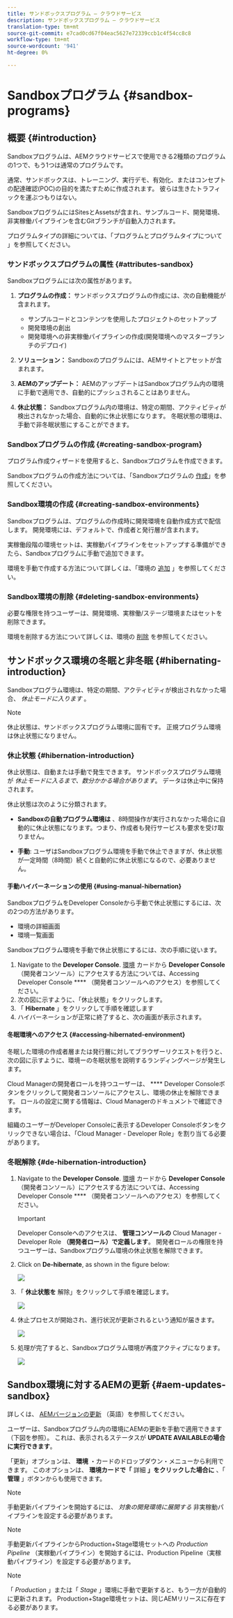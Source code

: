 ```yaml
---
title: サンドボックスプログラム — クラウドサービス
description: サンドボックスプログラム — クラウドサービス
translation-type: tm+mt
source-git-commit: e7cad0cd67f04eac5627e72339ccb1c4f54cc8c8
workflow-type: tm+mt
source-wordcount: '941'
ht-degree: 0%

---
```



# Sandboxプログラム {#sandbox-programs}

## 概要 {#introduction}

Sandboxプログラムは、AEMクラウドサービスで使用できる2種類のプログラムの1つで、もう1つは通常のプログラムです。

通常、サンドボックスは、トレーニング、実行デモ、有効化、またはコンセプトの配達確認(POC)の目的を満たすために作成されます。 彼らは生きたトラフィックを運ぶつもりはない。

SandboxプログラムにはSitesとAssetsが含まれ、サンプルコード、開発環境、非実稼働パイプラインを含むGitブランチが自動入力されます。

プログラムタイプの詳細については、「プログラムとプログラムタイプについて [](https://docs.adobe.com/content/help/en/experience-manager-cloud-service/onboarding/getting-access/understand-program-types.html)」を参照してください。

### サンドボックスプログラムの属性 {#attributes-sandbox}

Sandboxプログラムには次の属性があります。

1. **プログラムの作成：** サンドボックスプログラムの作成には、次の自動機能が含まれます。
   * サンプルコードとコンテンツを使用したプロジェクトのセットアップ
   * 開発環境の創出
   * 開発環境への非実稼働パイプラインの作成(開発環境へのマスターブランチのデプロイ)

1. **ソリューション：** Sandboxのプログラムには、AEMサイトとアセットが含まれます。

1. **AEMのアップデート：** AEMのアップデートはSandboxプログラム内の環境に手動で適用でき、自動的にプッシュされることはありません。

1. **休止状態：** Sandboxプログラム内の環境は、特定の期間、アクティビティが検出されなかった場合、自動的に休止状態になります。 冬眠状態の環境は、手動で非冬眠状態にすることができます。

### Sandboxプログラムの作成 {#creating-sandbox-program}

プログラム作成ウィザードを使用すると、Sandboxプログラムを作成できます。

Sandboxプログラムの作成方法については、「Sandboxプログラムの [作成](https://docs.adobe.com/content/help/en/experience-manager-cloud-service/onboarding/getting-access/creating-a-program.html#create-demo-program)」を参照してください。

### Sandbox環境の作成 {#creating-sandbox-environments}

Sandboxプログラムは、プログラムの作成時に開発環境を自動作成方式で配信します。 開発環境には、デフォルトで、作成者と発行層が含まれます。

実稼働段階の環境セットは、実稼動パイプラインをセットアップする準備ができたら、Sandboxプログラムに手動で追加できます。

環境を手動で作成する方法について詳しくは、「環境の [追加](https://docs.adobe.com/content/help/en/experience-manager-cloud-service/implementing/using-cloud-manager/manage-environments.html#adding-environments) 」を参照してください。

### Sandbox環境の削除  {#deleting-sandbox-environments}

必要な権限を持つユーザーは、開発環境、実稼働/ステージ環境またはセットを削除できます。

環境を削除する方法について詳しくは、環境の [削除](https://docs.adobe.com/content/help/en/experience-manager-cloud-service/implementing/using-cloud-manager/manage-environments.html#deleting-environment) を参照してください。


## サンドボックス環境の冬眠と非冬眠 {#hibernating-introduction}

Sandboxプログラム環境は、特定の期間、アクティビティが検出されなかった場合、 *休止モードに入ります* 。

>[!NOTE]
>休止状態は、サンドボックスプログラム環境に固有です。 正規プログラム環境は休止状態になりません。

### 休止状態 {#hibernation-introduction}

休止状態は、自動または手動で発生できます。 サンドボックスプログラム環境が *休止モードに入るまで、数分かかる場合があります*。 データは休止中に保持されます。

休止状態は次のように分類されます。

* **Sandboxの自動プログラム環境は** 、8時間操作が実行されなかった場合に自動的に休止状態になります。つまり、作成者も発行サービスも要求を受け取りません。

* **手動**: ユーザはSandboxプログラム環境を手動で休止できますが、休止状態が一定時間（8時間）続くと自動的に休止状態になるので、必要ありません。

#### 手動ハイバーネーションの使用 {#using-manual-hibernation}

SandboxプログラムをDeveloper Consoleから手動で休止状態にするには、次の2つの方法があります。

* 環境の詳細画面
* 環境一覧画面

Sandboxプログラム環境を手動で休止状態にするには、次の手順に従います。

1. Navigate to the **Developer Console**.
[環境](https://docs.adobe.com/content/help/en/experience-manager-cloud-service/implementing/using-cloud-manager/manage-environments.html#accessing-developer-console) カードから **Developer Console** （開発者コンソール）にアクセスする方法については、Accessing Developer Console **** （開発者コンソールへのアクセス）を参照してください。
1. 次の図に示すように、「休止状態」をクリックします。
1. 「 **Hibernate** 」をクリックして手順を確認します
1. ハイバーネーションが正常に終了すると、次の画面が表示されます。

#### 冬眠環境へのアクセス {#accessing-hibernated-environment}

冬眠した環境の作成者層または発行層に対してブラウザーリクエストを行うと、次の図に示すように、環境ーの冬眠状態を説明するランディングページが発生します。

Cloud Managerの開発者ロールを持つユーザーは、 **** Developer Consoleボタンをクリックして開発者コンソールにアクセスし、環境の休止を解除できます。 ロールの設定に関する情報は、Cloud Managerのドキュメントで確認できます。

組織のユーザーがDeveloper Consoleに表示するDeveloper Consoleボタンをクリックできない場合は、「Cloud Manager - Developer Role」を割り当てる必要があります。


### 冬眠解除 {#de-hibernation-introduction}

1. Navigate to the **Developer Console**.
[環境](https://docs.adobe.com/content/help/en/experience-manager-cloud-service/implementing/using-cloud-manager/manage-environments.html#accessing-developer-console) カードから **Developer Console** （開発者コンソール）にアクセスする方法については、Accessing Developer Console **** （開発者コンソールへのアクセス）を参照してください。

   >[!IMPORTANT]
   >Developer Consoleへのアクセスは、 **管理コンソールの** Cloud Manager - Developer Role **（開発者ロール）で定義します**。 開発者ロールの権限を持つユーザーは、Sandboxプログラム環境の休止状態を解除できます。

1. Click on **De-hibernate**, as shown in the figure below:

   ![](assets/de-hibernation-img1.png)

1. 「 **休止状態を** 解除」をクリックして手順を確認します。

   ![](assets/de-hibernation-img2.png)

1. 休止プロセスが開始され、進行状況が更新されるという通知が届きます。

   ![](assets/de-hibernation-img3.png)

1. 処理が完了すると、Sandboxプログラム環境が再度アクティブになります。

   ![](assets/de-hibernation-img4.png)


## Sandbox環境に対するAEMの更新 {#aem-updates-sandbox}


詳しくは、 [AEMバージョンの更新](https://docs.adobe.com/content/help/en/experience-manager-cloud-service/implementing/deploying/overview.html#version-updates) （英語）を参照してください。

ユーザーは、Sandboxプログラム内の環境にAEMの更新を手動で適用できます（下図を参照）。 これは、表示されるステータスが **UPDATE AVAILABLEの場合に実行できます**。

「更新」オプションは、 **環境** ・カードのドロップダウン・メニューから利用できます。 このオプションは、 **環境カードで「** 詳細 **」をクリックした場合に** 、「 **管理** 」ボタンからも使用できます。

>[!NOTE]
>手動更新パイプラインを開始するには、 *対象の開発環境に展開する* 非実稼動パイプラインを設定する必要があります。

>[!NOTE]
>手動更新パイプラインからProduction+Stage環境セットへの *Production Pipeline* （実稼動パイプライン）を開始するには、Production Pipeline（実稼動パイプライン）を設定する必要があります。

>[!NOTE]
>「 *Production* 」または「 *Stage* 」環境に手動で更新すると、もう一方が自動的に更新されます。 Production+Stage環境セットは、同じAEMリリースに存在する必要があります。





